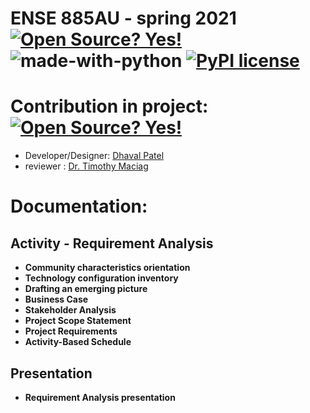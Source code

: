 # ENSE 885AU - spring 2021 [![Open Source? Yes!](https://badgen.net/badge/Open%20Source%20%3F/Yes%21/blue?icon=github)](https://github.com/Naereen/badges/)       ![made-with-python](https://img.shields.io/badge/Made%20with-Python-1f425f.svg)          [![PyPI license](https://img.shields.io/pypi/l/ansicolortags.svg)](https://pypi.python.org/pypi/ansicolortags/)



# Contribution in project: [![Open Source? Yes!](https://badgen.net/badge/Open%20Source%20%3F/Yes%21/blue?icon=github)](https://github.com/Naereen/badges/)

* Developer/Designer: [Dhaval Patel](https://www.linkedin.com/in/dhaval-bhailalbhai-patel-421566202/)
* reviewer : [Dr. Timothy Maciag](https://www.maciag.ca/)

# Documentation:
<B><h2>Activity - Requirement Analysis</h2>
<ul>
  <li>Community characteristics orientation</li>
  <li>Technology configuration inventory </li>
  <li>Drafting an emerging picture</li>
  <li>Business Case</li>
  <li>Stakeholder Analysis</li>
  <li>Project Scope Statement</li>
  <li>Project Requirements</li>
  <li>Activity-Based Schedule</li> 
</ul>

 <B><h2>Presentation</h2>
<ul>
  <li>Requirement Analysis presentation</li>
</ul>

